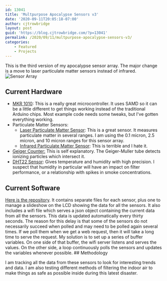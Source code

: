 ```yaml
---
id: 13041
title: 'Multpurpose Apocalypse Sensors v3'
date: '2020-09-11T20:05:18-07:00'
author: cjtrowbridge
layout: post
guid: 'https://blog.cjtrowbridge.com/?p=13041'
permalink: /2020/09/11/multpurpose-apocalypse-sensors-v3/
categories:
    - Featured
    - Projects
---
```


This is the third version of my apocalypse sensor array. The major change is a move to laser particulate matter sensors instead of infrared. ![Sensor Array](https://blog.cjtrowbridge.com/wp-content/uploads/2020/09/Sensor-Array-1-1.jpg)

## Current Hardware

- [MKR 1010](https://amzn.to/2RiGPCF): This is a really great microcontroller. It uses SAMD so it can be a little different to get things working instead of the traditional Arduino chips. Most example code needs some tweaks, but I've gotten everything working.
- Particulate Matter Sensors: 
    - [Laser Particulate Matter Sensor](https://amzn.to/3mgE3Mj): This is a great sensor. It measures particulate matter in several ranges. I am using the 0.1 micron, 2.5 micron, and 10 micron ranges for this sensor array.
    - [Infrared Particulate Matter Sensor](https://amzn.to/2ZxhjOv): This is terrible and I hate it.
- [Geiger Counter:](https://amzn.to/32nkaLV) This is self explanatory. The Geiger-Muller tube detects ionizing particles which intersect it.
- [DHT22 Sensor](https://amzn.to/2AQVKih): Gives temperature and humidity with high precision. I suspect that humidity in particular will have an impact on filter performance, or a relationship with spikes in smoke concentrations.

## Current Software

[Here is the repository](https://github.com/cjtrowbridge/Multipurpose-Apocalypse-Sensors). It contains separate files for each sensor, plus one to manage a slideshow on the LCD showing the data for all the sensors. It also includes a wifi file which serves a json object containing the current data from all the sensors. This data is updated automatically every thirty seconds. The reason for this delay is that some of the sensors do not necessarily succeed when polled and may need to be polled again several times. If we poll them when we get a web request, then it will take a long time to serve the request. My solution is to set up a series of buffer variables. On one side of that buffer, the wifi server listens and serves the values. On the other side, a loop continuously polls the sensors and updates the variables whenever possible. ## Methodology

I am tracking all the data from these sensors to look for interesting trends and data. I am also testing different methods of filtering the indoor air to make things as safe as possible inside during this latest disaster.